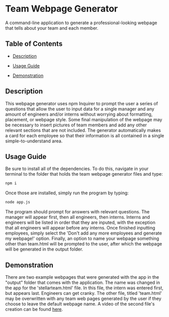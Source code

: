 # Team Webpage Generator

A command-line application to generate a professional-looking webpage that tells about your team and each member.

## Table of Contents

- [Description](#Description)

- [Usage Guide](#Usage-Guide)

- [Demonstration](#Demonstration)

## Description

This webpage generator uses npm Inquirer to prompt the user a series of questions that allow the user to input data for a single manager and any amount of engineers and/or interns without worrying about formatting, placement, or webpage style. Some final manipulation of the webpage may be necessary to insert pictures of team members and add any other relevant sections that are not included. The generator automatically makes a card for each employee so that their information is all contained in a single simple-to-understand area.

## Usage Guide

Be sure to install all of the dependencies. To do this, navigate in your terminal to the folder that holds the team webpage generator files and type:

```bash
npm i
```

Once those are installed, simply run the program by typing:

```bash
node app.js
```

The program should prompt for answers with relevant questions. The manager will appear first, then all engineers, then interns. Interns and engineers will be listed in order that they are inputed, with the exception that all engineers will appear before any interns. Once finished inputting employees, simply select the 'Don't add any more employees and generate my webpage!' option. Finally, an option to name your webpage something other than team.html will be prompted to the user, after which the webpage will be generated in the output folder.

## Demonstration

There are two example webpages that were generated with the app in the "output" folder that comes with the application. The name was changed in the app for the 'stellarteam.html' file. In this file, the intern was entered first, but appears last. Engineers can get cranky. The other file, titled 'team.html' may be overwritten with any team web pages generated by the user if they choose to leave the default webpage name. A video of the second file's creation can be found [here](https://drive.google.com/file/d/1P1JP_tOnnq8dajjnSWXtUPWGiIcXS3q3/view).
